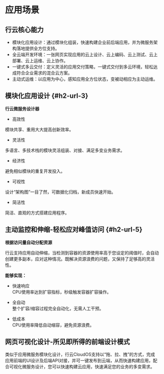 # 应用场景

## 行云核心能力

* 模块化应用设计：通过模块化组装，快速构建企业前后端应用，并为微服务架构落地提供全方位支持。
* 全云端开发环境：一张网页实现应用的云上设计、云上编码、云上测试、云上部署、云上运维、云上协作。
* 一键式多云交付：定义灵活的应用交付策略，一键式交付到多云环境，轻松达成符合企业需求的混合云方案。
* 主动式运维：以应用为中心，感知应用全方位状态，变被动相应为主动运维。

## 模块化应用设计 {#h2-url-3}

**行云微服务设计器**

* 高效性

模块共享、重用大大提高创新效率。

* 灵活性

多语言、多技术栈的模块灵活组装、对接、满足多变业务需求。

* 经济性

避免相似模块的重复开发投入。

* 可视性

设计“架构图”一目了然，可数据化归档，新成员快速开始。

* 简洁性

简洁、直观的方式搭建应用程序。

## 主动监控和伸缩-轻松应对峰值访问 {#h2-url-5}

**根据访问量自动分配资源**

行云支持应用自动伸缩，当检测到容器的资源使用率高于您设定的阈值时，会自动创建更多副本，应对这种情况。既解决资源浪费的问题，又保持了足够高的灵活性。

**能够实现：**

* 快速响应  
  CPU使用率达到扩容指标，秒级触发容器扩容操作。

* 全自动  
  整个扩容/缩容过程完全自动化，无需人工干预。

* 低成本  
  CPU使用率降低自动缩容，避免资源浪费。

## 网页可视化设计-所见即所得的前端设计模式

类似于应用微服务模块化设计，行云CloudOS支持以“拖、拉、拽”的方式，完成应用前端的UI设计及后端API对接，并可一键发布到云端，从而快速构建应用，配合可视化微服务设计，您可以快速构建云应用，快速满足您的业务的多变需求。


